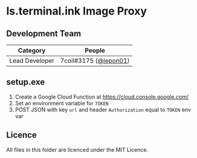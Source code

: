 # ls.terminal.ink Image Proxy

## Development Team
Category            | People
------------------- | --------------------------
Lead Developer      | 7coil#3175 ([@lepon01](https://github.com/lepon01))

## setup.exe
1. Create a Google Cloud Function at https://cloud.console.google.com/
2. Set an environment variable for `TOKEN`
3. POST JSON with key `url` and header `Authorization` equal to `TOKEN` env var

## Licence
All files in this folder are licenced under the MIT Licence.
